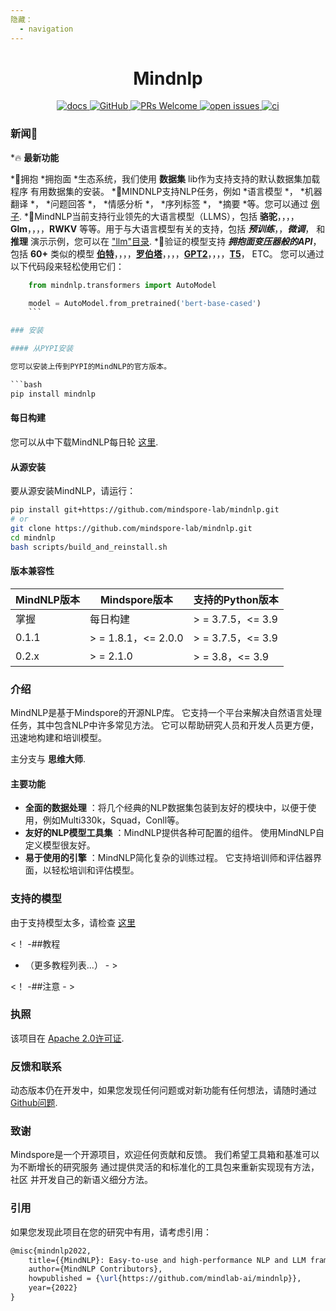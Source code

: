 ```yaml
---
隐藏：
  - navigation
---
```


# <center> Mindnlp

<p align ="center">
<a href ="https://mindnlp.cqu.ai/en/latest/">
<img alt ="docs" src ="https://img.shields.io/badge/docs-latest-blue">
</a>
<a href ="https://github.com/mindspore-lab/mindnlp/blob/master/LICENSE">
<img alt ="GitHub" src ="https://img.shields.io/github/license/mindspore-lab/mindnlp.svg">
</a>
<a href ="https://github.com/mindspore-lab/mindnlp/pulls">
<img alt ="PRs Welcome" src ="https://img.shields.io/badge/PRs-welcome-pink.svg">
</a>
<a href ="https://github.com/mindspore-lab/mindnlp/issues">
<img alt ="open issues" src ="https://img.shields.io/github/issues/mindspore-lab/mindnlp">
</a>
<a href ="https://github.com/mindspore-lab/mindnlp/actions">
<img alt ="ci" src ="https://github.com/mindspore-lab/mindnlp/actions/workflows/ci_pipeline.yaml/badge.svg">
</a>
</p>


### 新闻📢

*🔥 **最新功能** 

*🤗拥抱 *拥抱面 *生态系统，我们使用 **数据集** lib作为支持支持的默认数据集加载程序
有用数据集的安装。
*📝MINDNLP支持NLP任务，例如 *语言模型 *， *机器翻译 *， *问题回答 *， *情感分析 *， *序列标签 *， *摘要 *等。您可以通过 [例子](https://github.com/mindspore-lab/mindnlp/examples/).
*🚀MindNLP当前支持行业领先的大语言模型（LLMS），包括 **骆驼**，，，，**Glm**，，，，**RWKV** 等等。用于与大语言模型有关的支持，包括 ***预训练***，，***微调***， 和 **推理** 演示示例，您可以在 ["llm"目录](https://github.com/mindspore-lab/mindnlp/llm/).
*🤗验证的模型支持 ***拥抱面变压器般的API***， 包括 **60+** 类似的模型 **[伯特](https://github.com/mindspore-lab/mindnlp/mindnlp/transformers/models/bert)**，，，，**[罗伯塔](https://github.com/mindspore-lab/mindnlp/mindnlp/transformers/models/roberta)**，，，，**[GPT2](https://github.com/mindspore-lab/mindnlp/mindnlp/transformers/models/gpt2)**，，，，**[T5](https://github.com/mindspore-lab/mindnlp/mindnlp/transformers/models/t5)**， ETC。
您可以通过以下代码段来轻松使用它们：
```python
    from mindnlp.transformers import AutoModel

    model = AutoModel.from_pretrained('bert-base-cased')
    ```

### 安装

#### 从PYPI安装

您可以安装上传到PYPI的MindNLP的官方版本。

```bash
pip install mindnlp
```

#### 每日构建

您可以从中下载MindNLP每日轮 [这里](https://repo.mindspore.cn/mindspore-lab/mindnlp/newest/any/).

#### 从源安装

要从源安装MindNLP，请运行：

```bash
pip install git+https://github.com/mindspore-lab/mindnlp.git
# or
git clone https://github.com/mindspore-lab/mindnlp.git
cd mindnlp
bash scripts/build_and_reinstall.sh
```

#### 版本兼容性

|MindNLP版本|Mindspore版本|支持的Python版本|
|-----------------|-------------------|--------------------------|
|掌握|每日构建|> = 3.7.5，<= 3.9|
|0.1.1|> = 1.8.1，<= 2.0.0|> = 3.7.5，<= 3.9|
|0.2.x|> = 2.1.0|> = 3.8，<= 3.9|

### 介绍

MindNLP是基于Mindspore的开源NLP库。 它支持一个平台来解决自然语言处理任务，其中包含NLP中许多常见方法。 它可以帮助研究人员和开发人员更方便，迅速地构建和培训模型。

主分支与 **思维大师**.

#### 主要功能

- **全面的数据处理** ：将几个经典的NLP数据集包装到友好的模块中，以便于使用，例如Multi330k，Squad，Conll等。
- **友好的NLP模型工具集** ：MindNLP提供各种可配置的组件。 使用MindNLP自定义模型很友好。
- **易于使用的引擎** ：MindNLP简化复杂的训练过程。 它支持培训师和评估器界面，以轻松培训和评估模型。


### 支持的模型

由于支持模型太多，请检查 [这里](https://mindnlp.cqu.ai/supported_models) 

<！ -##教程

- （更多教程列表...） - >

<！ -##注意 - >

### 执照

该项目在 [Apache 2.0许可证](LICENSE).

### 反馈和联系

动态版本仍在开发中，如果您发现任何问题或对新功能有任何想法，请随时通过 [Github问题](https://github.com/mindspore-lab/mindnlp/issues).

### 致谢

Mindspore是一个开源项目，欢迎任何贡献和反馈。
我们希望工具箱和基准可以为不断增长的研究服务
通过提供灵活的和标准化的工具包来重新实现现有方法，社区
并开发自己的新语义细分方法。

### 引用

如果您发现此项目在您的研究中有用，请考虑引用：

```latex
@misc{mindnlp2022,
    title={{MindNLP}: Easy-to-use and high-performance NLP and LLM framework based on MindSpore},
    author={MindNLP Contributors},
    howpublished = {\url{https://github.com/mindlab-ai/mindnlp}},
    year={2022}
}
```